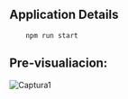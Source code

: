 ## Application Details

```
    npm run start
```

## Pre-visualiacion:

![Captura1](https://github.com/Freddy4M/proyecto-sap/assets/48028307/eb3538ac-879d-422e-a39c-70aaf6206569)




